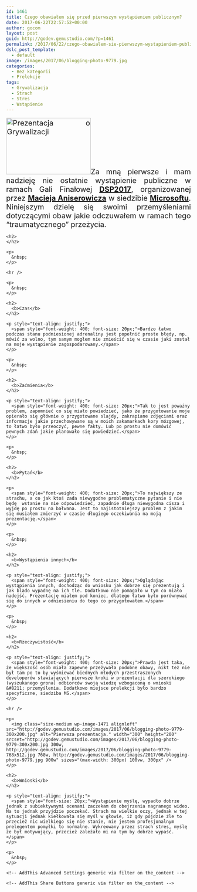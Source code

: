 ```yaml
---
id: 1461
title: Czego obawiałem się przed pierwszym wystąpieniem publicznym?
date: 2017-06-22T22:57:52+00:00
author: gocom
layout: post
guid: http://godev.gemustudio.com/?p=1461
permalink: /2017/06/22/czego-obawialem-sie-pierwszym-wystapieniem-publicznym/
dslc_post_template:
  - default
image: /images/2017/06/blogging-photo-9779.jpg
categories:
  - Bez kategorii
  - Prelekcje
tags:
  - Grywalizacja
  - Strach
  - Stres
  - Wstąpienie
---
```

<div id="dslc-theme-content">
  <div id="dslc-theme-content-inner">
    <p style="text-align: justify;">
      <span style="font-weight: 400;"><span style="font-size: 20px;"><a href="http://godev.gemustudio.com/images/2017/06/blogging-photo-45.jpg"><img class=" wp-image-1469 alignright" src="http://godev.gemustudio.com/images/2017/06/blogging-photo-45-300x200.jpg" alt="Prezentacja o Grywalizacji" width="231" height="154" srcset="http://godev.gemustudio.com/images/2017/06/blogging-photo-45-300x200.jpg 300w, http://godev.gemustudio.com/images/2017/06/blogging-photo-45-768x512.jpg 768w, http://godev.gemustudio.com/images/2017/06/blogging-photo-45.jpg 900w" sizes="(max-width: 231px) 100vw, 231px" /></a>Za mną pierwsze i mam nadzieję nie ostatnie wystąpienie publiczne w ramach Gali Finałowej <strong><a href="http://devstyle.pl/daj-sie-poznac/">DSP2017</a></strong>, organizowanej przez <strong><a href="http://devstyle.pl">Macieja Aniserowicza</a></strong> w siedzibie <strong><a href="http://microsoft.com">Microsoftu</a></strong>. Niniejszym dzielę się swoimi przemyśleniami dotyczącymi obaw jakie odczuwałem w ramach tego “traumatycznego” przeżycia.</span></span>
    </p>
    
    <h2>
    </h2>
    
    <p>
      &nbsp;
    </p>
    
    <hr />
    
    <p>
      &nbsp;
    </p>
    
    <h2>
      <b>Czas</b>
    </h2>
    
    <p style="text-align: justify;">
      <span style="font-weight: 400; font-size: 20px;">Bardzo łatwo podczas stanu podniesionej adrenaliny jest popełnić proste błędy, np. mówić za wolno, tym samym mogłem nie zmieścić się w czasie jaki został na moje wystąpienie zagospodarowany.</span>
    </p>
    
    <p>
      &nbsp;
    </p>
    
    <h2>
      <b>Zaćmienia</b>
    </h2>
    
    <p style="text-align: justify;">
      <span style="font-weight: 400; font-size: 20px;">Tak to jest poważny problem, zapomnieć co się miało powiedzieć, jako że przygotowanie moje opierało się głównie o przygotowane slajdy, zakrapiane zdjęciami oraz informacje jakie przechowywane są w moich zakamarkach kory mózgowej, to łatwo było przeoczyć, pewne fakty. Lub po prostu nie domówić pewnych zdań jakie planowało się powiedzieć.</span>
    </p>
    
    <p>
      &nbsp;
    </p>
    
    <h2>
      <b>Pytań</b>
    </h2>
    
    <p>
      <span style="font-weight: 400; font-size: 20px;">To największy ze strachu, a co jak ktoś zada niewygodne problematyczne pytanie i nie będę  wstanie na nie odpowiedzieć, zapadnie długa niewygodna cisza i wyjdę po prostu na bałwana. Jest to najistotniejszy problem z jakim się musiałem zmierzyć w czasie długiego oczekiwania na moją prezentację.</span>
    </p>
    
    <p>
      &nbsp;
    </p>
    
    <h2>
      <b>Wystąpienia innych</b>
    </h2>
    
    <p style="text-align: justify;">
      <span style="font-weight: 400; font-size: 20px;">Oglądając wystąpienia innych, dochodząc do wniosku jak dobrze się prezentują i jak blado wypadnę na ich tle. Dodatkowo nie pomagało w tym co miało nadejść. Prezentację miałem pod koniec, dlatego łatwo było porównywać się do innych w odniesieniu do tego co przygotowałem.</span>
    </p>
    
    <p>
      &nbsp;
    </p>
    
    <h2>
      <b>Rzeczywistość</b>
    </h2>
    
    <p style="text-align: justify;">
      <span style="font-weight: 400; font-size: 20px;">Prawda jest taka, że większość osób miała zapewne przeżywała podobne obawy, nikt też nie był tam po to by wyśmiewać biednych młodych przestraszonych developerów stawiających pierwsze kroki w prezentacji dla szerokiego (wyszukanego grona) odbiorców swoją wiedzę wzbogaconą o wnioski &#8211; przemyślenia. Dodatkowo miejsce prelekcji było bardzo specyficzne, siedziba MS.</span>
    </p>
    
    <hr />
    
    <p>
      <img class="size-medium wp-image-1471 alignleft" src="http://godev.gemustudio.com/images/2017/06/blogging-photo-9779-300x200.jpg" alt="Pierwsza prezentacja." width="300" height="200" srcset="http://godev.gemustudio.com/images/2017/06/blogging-photo-9779-300x200.jpg 300w, http://godev.gemustudio.com/images/2017/06/blogging-photo-9779-768x512.jpg 768w, http://godev.gemustudio.com/images/2017/06/blogging-photo-9779.jpg 900w" sizes="(max-width: 300px) 100vw, 300px" />
    </p>
    
    <h2>
      <b>Wnioski</b>
    </h2>
    
    <p style="text-align: justify;">
      <span style="font-size: 20px;">Wystąpienie myślę, wypadło dobrze jednak z subiektywnymi ocenami zaczekam do obejrzenia nagranego wideo. Na to jednak przyjdzie poczekać. Strach ma wielkie oczy, jednak w tej sytuacji jednak kiełkowała się myśl w głowie, iż gdy pójdzie źle to przecież nic wielkiego się nie stanie, nie jestem profesjonalnym prelegentem pomyłki to normalne. Wykreowany przez strach stres, myślę że był motywujący, przecież zależało mi na tym by dobrze wypaść.</span>
    </p>
    
    <p>
      &nbsp;
    </p>
    
    <!-- AddThis Advanced Settings generic via filter on the_content -->
    
    <!-- AddThis Share Buttons generic via filter on the_content -->
  </div>
</div>